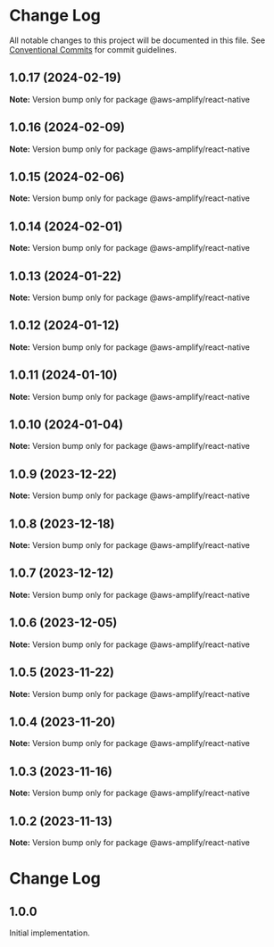 # Change Log

All notable changes to this project will be documented in this file.
See [Conventional Commits](https://conventionalcommits.org) for commit guidelines.

## 1.0.17 (2024-02-19)

**Note:** Version bump only for package @aws-amplify/react-native

## 1.0.16 (2024-02-09)

**Note:** Version bump only for package @aws-amplify/react-native

## 1.0.15 (2024-02-06)

**Note:** Version bump only for package @aws-amplify/react-native

## 1.0.14 (2024-02-01)

**Note:** Version bump only for package @aws-amplify/react-native

## 1.0.13 (2024-01-22)

**Note:** Version bump only for package @aws-amplify/react-native

## 1.0.12 (2024-01-12)

**Note:** Version bump only for package @aws-amplify/react-native

## 1.0.11 (2024-01-10)

**Note:** Version bump only for package @aws-amplify/react-native

## 1.0.10 (2024-01-04)

**Note:** Version bump only for package @aws-amplify/react-native

## 1.0.9 (2023-12-22)

**Note:** Version bump only for package @aws-amplify/react-native

## 1.0.8 (2023-12-18)

**Note:** Version bump only for package @aws-amplify/react-native

## 1.0.7 (2023-12-12)

**Note:** Version bump only for package @aws-amplify/react-native

## 1.0.6 (2023-12-05)

**Note:** Version bump only for package @aws-amplify/react-native

## 1.0.5 (2023-11-22)

**Note:** Version bump only for package @aws-amplify/react-native

## 1.0.4 (2023-11-20)

**Note:** Version bump only for package @aws-amplify/react-native

## 1.0.3 (2023-11-16)

**Note:** Version bump only for package @aws-amplify/react-native

## 1.0.2 (2023-11-13)

**Note:** Version bump only for package @aws-amplify/react-native

# Change Log

## 1.0.0

Initial implementation.
